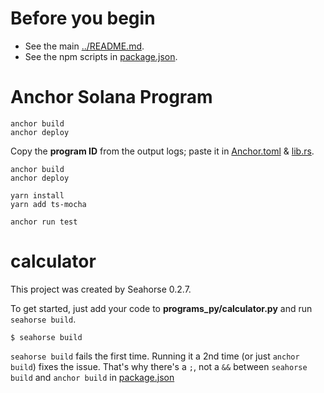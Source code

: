 # Before you begin

- See the main [../README.md](../README.md).
- See the npm scripts in [package.json](package.json).

# Anchor Solana Program

```shell
anchor build
anchor deploy
```

Copy the **program ID** from the output logs; paste it in [Anchor.toml](Anchor.toml) & [lib.rs](programs/sollery/src/lib.rs).

```shell
anchor build
anchor deploy

yarn install
yarn add ts-mocha

anchor run test
```

# calculator

This project was created by Seahorse 0.2.7.

To get started, just add your code to **programs_py/calculator.py** and run `seahorse build`.

```shell
$ seahorse build
```

`seahorse build` fails the first time. Running it a 2nd time (or just `anchor build`) fixes the issue. That's why there's a `;`, not a `&&` between `seahorse build` and `anchor build` in [package.json](package.json)
